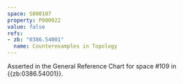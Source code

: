 ```yaml
---
space: S000107
property: P000022
value: false
refs:
- zb: "0386.54001"
  name: Counterexamples in Topology
---
```


Asserted in the General Reference Chart for space #109 in
{{zb:0386.54001}}.
